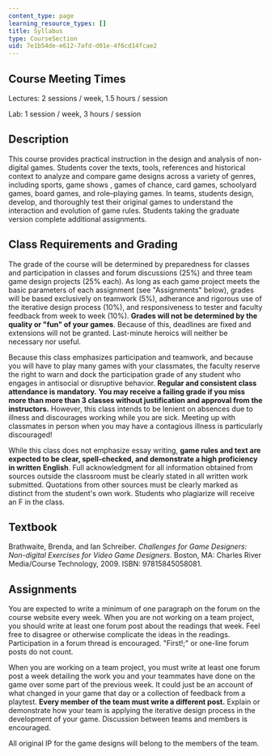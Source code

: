 ```yaml
---
content_type: page
learning_resource_types: []
title: Syllabus
type: CourseSection
uid: 7e1b54de-e612-7afd-d01e-4f6cd14fcae2
---
```


Course Meeting Times
--------------------

Lectures: 2 sessions / week, 1.5 hours / session

Lab: 1 session / week, 3 hours / session

Description
-----------

This course provides practical instruction in the design and analysis of non-digital games. Students cover the texts, tools, references and historical context to analyze and compare game designs across a variety of genres, including sports, game shows , games of chance, card games, schoolyard games, board games, and role–playing games. In teams, students design, develop, and thoroughly test their original games to understand the interaction and evolution of game rules. Students taking the graduate version complete additional assignments.

Class Requirements and Grading
------------------------------

The grade of the course will be determined by preparedness for classes and participation in classes and forum discussions (25%) and three team game design projects (25% each). As long as each game project meets the basic parameters of each assignment (see "Assignments" below), grades will be based exclusively on teamwork (5%), adherance and rigorous use of the iterative design process (10%), and responsiveness to tester and faculty feedback from week to week (10%). **Grades will not be determined by the quality or "fun" of your games**. Because of this, deadlines are fixed and extensions will not be granted. Last-minute heroics will neither be necessary nor useful.

Because this class emphasizes participation and teamwork, and because you will have to play many games with your classmates, the faculty reserve the right to warn and dock the participation grade of any student who engages in antisocial or disruptive behavior. **Regular and consistent class attendance is mandatory.** **You may receive a failing grade if you miss more than more than 3 classes without justification and approval from the instructors.** However, this class intends to be lenient on absences due to illness and discourages working while you are sick. Meeting up with classmates in person when you may have a contagious illness is particularly discouraged!

While this class does not emphasize essay writing, **game rules and text are expected to be clear, spell-checked, and demonstrate a high proficiency in written** **English**. Full acknowledgment for all information obtained from sources outside the classroom must be clearly stated in all written work submitted. Quotations from other sources must be clearly marked as distinct from the student's own work. Students who plagiarize will receive an F in the class.

Textbook
--------

Brathwaite, Brenda, and Ian Schreiber. _Challenges for Game Designers: Non-digital Exercises for Video Game Designers_. Boston, MA: Charles River Media/Course Technology, 2009. ISBN: 97815845058081.

Assignments
-----------

You are expected to write a minimum of one paragraph on the forum on the course website every week. When you are not working on a team project, you should write at least one forum post about the readings that week. Feel free to disagree or otherwise complicate the ideas in the readings. Participation in a forum thread is encouraged. "First!;" or one-line forum posts do not count.

When you are working on a team project, you must write at least one forum post a week detailing the work you and your teammates have done on the game over some part of the previous week. It could just be an account of what changed in your game that day or a collection of feedback from a playtest. **Every member of the team must write a different post.** Explain or demonstrate how your team is applying the iterative design process in the development of your game. Discussion between teams and members is encouraged.

All original IP for the game designs will belong to the members of the team.